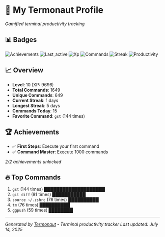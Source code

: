 # 🚀 My Termonaut Profile

*Gamified terminal productivity tracking*

## 📊 Badges

![Achievements](https://img.shields.io/badge/Achievements-5%2F10-blue?style=flat-square&logo=terminal&logoColor=white) ![Last_active](https://img.shields.io/badge/Last+Active-7h+ago-yellow?style=flat-square&logo=terminal&logoColor=white) ![Xp](https://img.shields.io/badge/XP-Level+10+%289696%2F12100%29-blue?style=flat-square&logo=terminal&logoColor=white) ![Commands](https://img.shields.io/badge/Commands-1649-blue?style=flat-square&logo=terminal&logoColor=white) ![Streak](https://img.shields.io/badge/Streak-1+days-red?style=flat-square&logo=terminal&logoColor=white) ![Productivity](https://img.shields.io/badge/Productivity-80.0%25-green?style=flat-square&logo=terminal&logoColor=white) 

## 📈 Overview

- **Level**: 10 (XP: 9696)
- **Total Commands**: 1649
- **Unique Commands**: 649
- **Current Streak**: 1 days
- **Longest Streak**: 5 days
- **Commands Today**: 15
- **Favorite Command**: `gst` (144 times)

## 🏆 Achievements

- ✅ **First Steps**: Execute your first command
- ✅ **Command Master**: Execute 1000 commands

*2/2 achievements unlocked*

## 🔥 Top Commands

1. `gst` (144 times) ████████████████████
2. `git diff` (81 times) ███████████
3. `source ~/.zshrc` (76 times) ██████████
4. `tm` (76 times) ██████████
5. `ggpush` (59 times) ████████

---

*Generated by [Termonaut](https://github.com/oiahoon/termonaut) - Terminal productivity tracker*
*Last updated: July 14, 2025*
